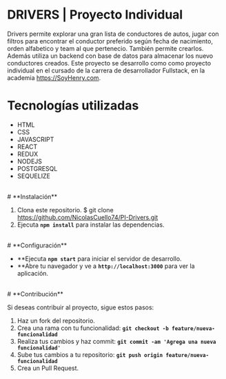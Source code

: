 # **DRIVERS** | Proyecto Individual
Drivers permite explorar una gran lista de conductores de autos, jugar con filtros para encontrar el conductor preferido según fecha de nacimiento, orden alfabetico y team al que pertenecio. También permite crearlos. Además utiliza un backend con base de datos para almacenar los nuevo conductores creados. Este proyecto se desarrollo como como proyecto individual en el cursado de la carrera de desarrollador Fullstack, en la academia https://SoyHenry.com.
<br />
# **Tecnologías utilizadas**

-  HTML
-  CSS
-  JAVASCRIPT
-  REACT
-  REDUX
-  NODEJS
-  POSTGRESQL
-  SEQUELIZE

<br />
# **Instalación**

1. Clona este repositorio.
$ git clone https://github.com/NicolasCuello74/PI-Drivers.git
2. Ejecuta **`npm install`** para instalar las dependencias.
<br />
# **Configuración**

-  **Ejecuta **`npm start`** para iniciar el servidor de desarrollo.
-  **Abre tu navegador y ve a **`http://localhost:3000`** para ver la aplicación.
<br />
# **Contribución**

Si deseas contribuir al proyecto, sigue estos pasos:
1. Haz un fork del repositorio.
2. Crea una rama con tu funcionalidad: **`git checkout -b feature/nueva-funcionalidad`**
3. Realiza tus cambios y haz commit: **`git commit -am 'Agrega una nueva funcionalidad'`**
4. Sube tus cambios a tu repositorio: **`git push origin feature/nueva-funcionalidad`**
5. Crea un Pull Request.

